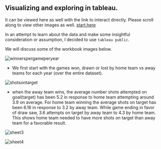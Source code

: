 ## Visualizing and exploring in tableau.

It can be viewed here as well with the link to interact directly. Please scroll along to view other images as well. 
[start.here](https://public.tableau.com/views/image4/Sheet1?:embed=y&:display_count=yes&:showTabs=y)

In an attempt to learn about the data and make some insightful consideration or assumption, I decided to use  `tableau public`.

We will discuss some of the workbook images below.

![winnerspergameperyear](https://cloud.githubusercontent.com/assets/11197322/11610819/1cc2629c-9b7c-11e5-9cd7-08281653946a.png)

- We first start with the games won, drawn or lost by home team vs away teams for each year (over the entire dataset).




![shotsontarget](https://cloud.githubusercontent.com/assets/11197322/11610646/e6a2275a-9b77-11e5-8f8d-c4606f6cc694.png)

- when the away team wins, the average number shots attempted on goal(target) has been 5.2 in response to home team attempting 
around 3.9 on average. For home team winning the average shots on target has been 6.16 in response to 3.2 by away team. 
While game ending in favor of draw saw, 3.6 attempts on target by away team to 4.3 by home team. This shows home team needed to 
have more shots on target than away team for a favorable result.

![sheet3](https://cloud.githubusercontent.com/assets/11197322/11610647/ed3a269e-9b77-11e5-931a-b59262cd026a.png)

![sheet4](https://cloud.githubusercontent.com/assets/11197322/11610657/2e9ed4fe-9b78-11e5-8442-9f3ebf5726aa.png)


